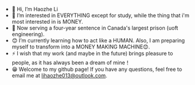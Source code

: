 - 👋 Hi, I’m Haozhe Li
- 👀 I’m interested in EVERYTHING except for study, while the thing that i'm most interested in is MONEY.
- 🫥 Now serving a four-year sentence in Canada's largest prison (uoft engineering).
- 😊 I’m currently learning how to act like a HUMAN. Also, I am preparing myself to transform into a MONEY MAKING MACHINE😊.
- ⚡ I wish that my work (and maybe in the future) brings pleasure to people, as it has always been a dream of mine！
- 😁 Welcome to my github page! If you have any questions, feel free to email me at lihaozhe013@outlook.com.

<!---
yakitori00013/yakitori00013 is a ✨ special ✨ repository because its `README.md` (this file) appears on your GitHub profile.
You can click the Preview link to take a look at your changes.
--->
